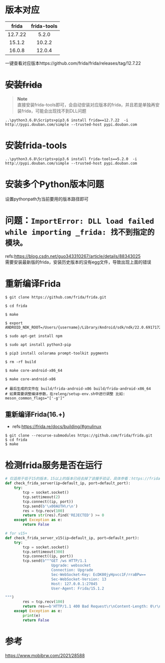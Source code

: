 # 版本对应
| frida    | frida-tools |
| :----:   | :----:      |
| 12.7.22  | 5.2.0       |
| 15.1.2   | 10.2.2      |
| 16.0.8   | 12.0.4      |

一键查看对应版本https://github.com/frida/frida/releases/tag/12.7.22
# ~~安装frida~~
> **Note**  
> 直接安装frida-tools即可，会自动安装对应版本的frida，并且若是单独再安装frida，可能会出现找不到DLL问题
```
..\python3.6.8\Scripts>pip3.6 install frida==12.7.22  -i http://pypi.douban.com/simple --trusted-host pypi.douban.com
```
# 安装frida-tools
```
..\python3.6.8\Scripts>pip3.6 install frida-tools==5.2.0  -i http://pypi.douban.com/simple --trusted-host pypi.douban.com
```
# 安装多个Python版本问题
设置pythonpath为当前要用的版本路径即可
# 问题：`ImportError: DLL load failed while importing _frida: 找不到指定的模块。`
refs:https://blog.csdn.net/guo343310267/article/details/88343025  
需要安装最新版的frida，安装历史版本的没有egg文件，导致出现上面的错误  

# 重新编译Frida
```
$ git clone https://github.com/frida/frida.git

$ cd frida

$ make

$ export ANDROID_NDK_ROOT=/Users/{username}/Library/Android/sdk/ndk/22.0.6917172/

$ sudo apt-get install npm

$ sudo apt install python3-pip

$ pip3 install colorama prompt-toolkit pygments

$ rm -rf build

$ make core-android-x86_64

$ make core-android-x86

# 最后生成的文件在 build/frida-android-x86 build/frida-android-x86_64 
# 如果需要调整编译参数，在releng/setup-env.sh中进行调整 比如: meson_common_flags="['-g']"
```
## 重新编译Frida(16.+)
* refs:https://frida.re/docs/building/#gnulinux  
```
$ git clone --recurse-submodules https://github.com/frida/frida.git
$ cd frida
$ make
```
# 检测frida服务是否在运行
```python
# 仅适用于低于15的版本，15以上的版本已经去掉了该握手验证，具体参看：https://frida.re/news/2021/07/18/frida-15-0-released/
def check_frida_server(ip=default_ip, port=default_port):
    try:
        tcp = socket.socket()
        tcp.settimeout(2)
        tcp.connect((ip, port))
        tcp.send(b'\x00AUTH\r\n')
        res = tcp.recv(100)
        return str(res).find('REJECTED') >= 0
    except Exception as e:
        return False

# for v15+
def check_frida_server_v15(ip=default_ip, port=default_port):
    try:
        tcp = socket.socket()
        tcp.settimeout(300)
        tcp.connect((ip, port))
        tcp.send(b"""GET /ws HTTP/1.1
                     Upgrade: websocket
                     Connection: Upgrade
                     Sec-WebSocket-Key: EcDK00jyHpvcc1F/rraBPw==
                     Sec-WebSocket-Version: 13
                     Host: 127.0.0.1:27045
                     User-Agent: Frida/15.1.2

""")
        res = tcp.recv(100)
        return res==b'HTTP/1.1 400 Bad Request\r\nContent-Length: 0\r\n\r\n'
    except Exception as e:
        print(e)
        return False


```
# 参考
https://www.mobibrw.com/2021/28588
